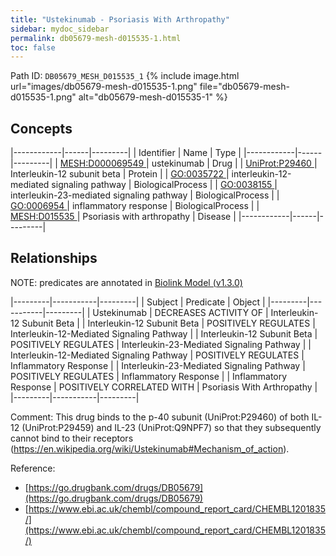 ```yaml
---
title: "Ustekinumab - Psoriasis With Arthropathy"
sidebar: mydoc_sidebar
permalink: db05679-mesh-d015535-1.html
toc: false 
---
```



Path ID: `DB05679_MESH_D015535_1`
{% include image.html url="images/db05679-mesh-d015535-1.png" file="db05679-mesh-d015535-1.png" alt="db05679-mesh-d015535-1" %}

## Concepts

|------------|------|---------|
| Identifier | Name | Type    |
|------------|------|---------|
| <a href="https://identifiers.org/MESH:D000069549">MESH:D000069549 </a> | ustekinumab | Drug |
| <a href="https://identifiers.org/UniProt:P29460">UniProt:P29460 </a> | Interleukin-12 subunit beta | Protein |
| <a href="https://identifiers.org/GO:0035722">GO:0035722 </a> | interleukin-12-mediated signaling pathway | BiologicalProcess |
| <a href="https://identifiers.org/GO:0038155">GO:0038155 </a> | interleukin-23-mediated signaling pathway | BiologicalProcess |
| <a href="https://identifiers.org/GO:0006954">GO:0006954 </a> | inflammatory response | BiologicalProcess |
| <a href="https://identifiers.org/MESH:D015535">MESH:D015535 </a> | Psoriasis with arthropathy | Disease |
|------------|------|---------|

## Relationships


NOTE: predicates are annotated in <a href="https://github.com/biolink/biolink-model/releases/tag/v1.3.0">Biolink Model (v1.3.0)</a>

|---------|-----------|---------|
| Subject | Predicate | Object  |
|---------|-----------|---------|
| Ustekinumab | DECREASES ACTIVITY OF | Interleukin-12 Subunit Beta |
| Interleukin-12 Subunit Beta | POSITIVELY REGULATES | Interleukin-12-Mediated Signaling Pathway |
| Interleukin-12 Subunit Beta | POSITIVELY REGULATES | Interleukin-23-Mediated Signaling Pathway |
| Interleukin-12-Mediated Signaling Pathway | POSITIVELY REGULATES | Inflammatory Response |
| Interleukin-23-Mediated Signaling Pathway | POSITIVELY REGULATES | Inflammatory Response |
| Inflammatory Response | POSITIVELY CORRELATED WITH | Psoriasis With Arthropathy |
|---------|-----------|---------|

Comment: This drug binds to the p-40 subunit (UniProt:P29460) of both IL-12 (UniProt:P29459) and IL-23 (UniProt:Q9NPF7) so that they subsequently cannot bind to their receptors (https://en.wikipedia.org/wiki/Ustekinumab#Mechanism_of_action).

Reference: 
  - [https://go.drugbank.com/drugs/DB05679](https://go.drugbank.com/drugs/DB05679)
  - [https://www.ebi.ac.uk/chembl/compound_report_card/CHEMBL1201835/](https://www.ebi.ac.uk/chembl/compound_report_card/CHEMBL1201835/)

